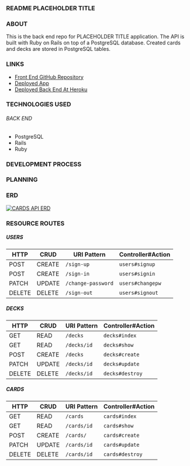 

### README PLACEHOLDER TITLE

### ABOUT
This is the back end repo for PLACEHOLDER TITLE application. The API is built with Ruby on Rails on top of a PostgreSQL database. Created cards and decks are stored in PostgreSQL tables.

### LINKS
- [Front End GitHub Repository](https://github.com/alexgdav/cards-client)
- [Deployed App](http://#)
- [Deployed Back End At Heroku](https://glacial-eyrie-35831.herokuapp.com/)

### TECHNOLOGIES USED
###### BACK END
- PostgreSQL
- Rails
- Ruby

### DEVELOPMENT PROCESS
### PLANNING
### ERD

<a href="https://imgur.com/1QSUcQo"><img src="https://i.imgur.com/1QSUcQo.png" title="CARDS API ERD" /></a>

### RESOURCE ROUTES
##### USERS

| HTTP   |  CRUD  | URI Pattern            | Controller#Action |
|--------|--------|------------------------|-------------------|
| POST   | CREATE | `/sign-up`             | `users#signup`    |
| POST   | CREATE | `/sign-in`             | `users#signin`    |
| PATCH  | UPDATE | `/change-password`     | `users#changepw`  |
| DELETE | DELETE |  `/sign-out`           | `users#signout`   |

##### DECKS

| HTTP   |  CRUD  | URI Pattern            | Controller#Action |
|--------|--------|------------------------|-------------------|
| GET   | READ | `/decks`             | `decks#index`    |
| GET   | READ | `/decks/id`             | `decks#show`    |
| POST   | CREATE  | `/decks`  | `decks#create`  |
| PATCH  | UPDATE | `/decks/id`     | `decks#update`  |
| DELETE | DELETE |  `/decks/id`           | `decks#destroy`   |

##### CARDS

| HTTP   |  CRUD  | URI Pattern            | Controller#Action |
|--------|--------|------------------------|-------------------|
| GET    | READ | `/cards`             | `cards#index`    |
| GET    | READ | `/cards/id`             | `cards#show`    |
| POST   |  CREATE | `/cards/`   | `cards#create`   |
| PATCH  | UPDATE | `/cards/id`     | `cards#update`  |
| DELETE | DELETE |  `/cards/id`           | `cards#destroy`   |
